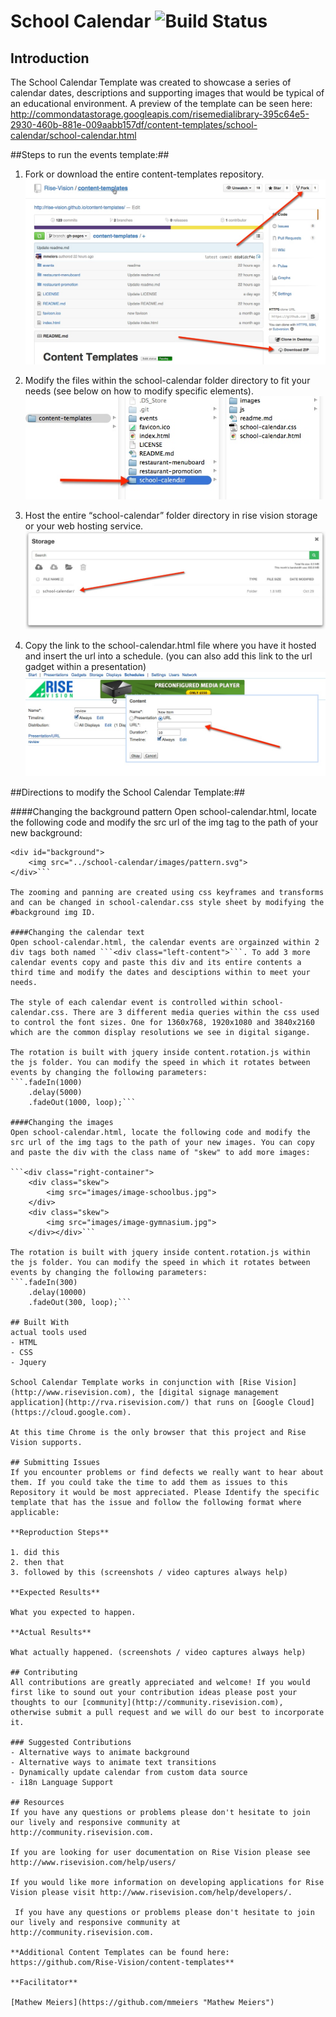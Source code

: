 # School Calendar ![Build Status](http://devtools1.risevision.com:8080/job/Storage-Client-BranchPush/badge/icon)

## Introduction

The School Calendar Template was created to showcase a series of calendar dates, descriptions and supporting images that would be typical of an educational environment. A preview of the template can be seen here: http://commondatastorage.googleapis.com/risemedialibrary-395c64e5-2930-460b-881e-009aabb157df/content-templates/school-calendar/school-calendar.html

##Steps to run the events template:##

1. Fork or download the entire content-templates repository.
![alt tag](images/readme-step1.jpg)

2. Modify the files within the school-calendar folder directory to fit your needs (see below on how to modify specific elements).
![alt tag](images/readme-step2.jpg)

3. Host the entire “school-calendar” folder directory in rise vision storage or your web hosting service.
![alt tag](images/readme-step3.jpg)

4. Copy the link to the school-calendar.html file where you have it hosted and insert the url into a schedule. (you can also add this link to the url gadget within a presentation)
![alt tag](images/readme-step4.jpg)


##Directions to modify the School Calendar Template:##

####Changing the background pattern
Open school-calendar.html, locate the following code and modify the src url of the img tag to the path of your new background:

```<!--background animation-->
<div id="background">
    <img src="../school-calendar/images/pattern.svg">
</div>```

The zooming and panning are created using css keyframes and transforms and can be changed in school-calendar.css style sheet by modifying the #background img ID.
 
####Changing the calendar text
Open school-calendar.html, the calendar events are orgainzed within 2 div tags both named ```<div class="left-content">```. To add 3 more calendar events copy and paste this div and its entire contents a third time and modify the dates and desciptions within to meet your needs.

The style of each calendar event is controlled within school-calendar.css. There are 3 different media queries within the css used to control the font sizes. One for 1360x768, 1920x1080 and 3840x2160 which are the common display resolutions we see in digital sigange.

The rotation is built with jquery inside content.rotation.js within the js folder. You can modify the speed in which it rotates between events by changing the following parameters: 
```.fadeIn(1000)
    .delay(5000)
    .fadeOut(1000, loop);```

####Changing the images
Open school-calendar.html, locate the following code and modify the src url of the img tags to the path of your new images. You can copy and paste the div with the class name of "skew" to add more images:

```<div class="right-container">
    <div class="skew">
        <img src="images/image-schoolbus.jpg">
    </div>
    <div class="skew">
        <img src="images/image-gymnasium.jpg">
    </div></div>```

The rotation is built with jquery inside content.rotation.js within the js folder. You can modify the speed in which it rotates between events by changing the following parameters: 
```.fadeIn(300)
    .delay(10000)
    .fadeOut(300, loop);``` 

## Built With
actual tools used
- HTML
- CSS
- Jquery

School Calendar Template works in conjunction with [Rise Vision](http://www.risevision.com), the [digital signage management application](http://rva.risevision.com/) that runs on [Google Cloud](https://cloud.google.com).

At this time Chrome is the only browser that this project and Rise Vision supports.

## Submitting Issues
If you encounter problems or find defects we really want to hear about them. If you could take the time to add them as issues to this Repository it would be most appreciated. Please Identify the specific template that has the issue and follow the following format where applicable:

**Reproduction Steps**

1. did this
2. then that
3. followed by this (screenshots / video captures always help)

**Expected Results**

What you expected to happen.

**Actual Results**

What actually happened. (screenshots / video captures always help)

## Contributing
All contributions are greatly appreciated and welcome! If you would first like to sound out your contribution ideas please post your thoughts to our [community](http://community.risevision.com), otherwise submit a pull request and we will do our best to incorporate it.

### Suggested Contributions
- Alternative ways to animate background
- Alternative ways to animate text transitions
- Dynamically update calendar from custom data source
- i18n Language Support

## Resources
If you have any questions or problems please don't hesitate to join our lively and responsive community at http://community.risevision.com.

If you are looking for user documentation on Rise Vision please see http://www.risevision.com/help/users/

If you would like more information on developing applications for Rise Vision please visit http://www.risevision.com/help/developers/.

 If you have any questions or problems please don't hesitate to join our lively and responsive community at http://community.risevision.com.
 
**Additional Content Templates can be found here: https://github.com/Rise-Vision/content-templates**

**Facilitator**

[Mathew Meiers](https://github.com/mmeiers "Mathew Meiers")
